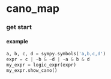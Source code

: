 # cano_map

### get start

#### example

```py
a, b, c, d = sympy.symbols('a,b,c,d')
expr = c | ~b & ~d | ~a & b & d
my_expr = logic_expr(expr)
my_expr.show_cano()
```
